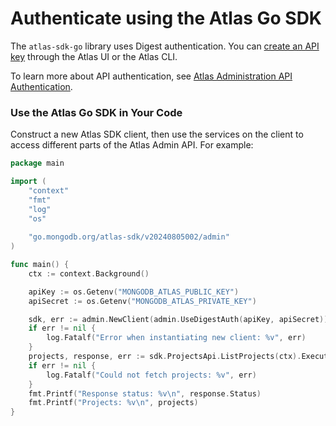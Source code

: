# Authenticate using the Atlas Go SDK

The `atlas-sdk-go` library uses Digest authentication. 
You can [create an API key](https://www.mongodb.com/docs/atlas/configure-api-access/#create-an-api-key-in-an-organization) through the Atlas UI or the Atlas CLI.

To learn more about API authentication, see  [Atlas Administration API Authentication](https://www.mongodb.com/docs/atlas/api/api-authentication).

### Use the Atlas Go SDK in Your Code

Construct a new Atlas SDK client, then use the services on the client to
access different parts of the Atlas Admin API. For example:

```go
package main

import (
	"context"
	"fmt"
	"log"
	"os"	
	
	"go.mongodb.org/atlas-sdk/v20240805002/admin"
)

func main() {
	ctx := context.Background()

	apiKey := os.Getenv("MONGODB_ATLAS_PUBLIC_KEY")
	apiSecret := os.Getenv("MONGODB_ATLAS_PRIVATE_KEY")

	sdk, err := admin.NewClient(admin.UseDigestAuth(apiKey, apiSecret))
	if err != nil {
		log.Fatalf("Error when instantiating new client: %v", err)
	}
	projects, response, err := sdk.ProjectsApi.ListProjects(ctx).Execute()
	if err != nil {
		log.Fatalf("Could not fetch projects: %v", err)
	}
	fmt.Printf("Response status: %v\n", response.Status)
	fmt.Printf("Projects: %v\n", projects)
}
```
